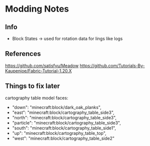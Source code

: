 # Modding Notes

## Info

- Block States -> used for rotation data for lings like logs

## References

https://github.com/satisfyu/Meadow
https://github.com/Tutorials-By-Kaupenjoe/Fabric-Tutorial-1.20.X

## Things to fix later

cartography table model faces:
- "down": "minecraft:block/dark_oak_planks",
- "east": "minecraft:block/cartography_table_side3",
- "north": "minecraft:block/cartography_table_side3",
- "particle": "minecraft:block/cartography_table_side3",
- "south": "minecraft:block/cartography_table_side1",
- "up": "minecraft:block/cartography_table_top",
- "west": "minecraft:block/cartography_table_side2"
